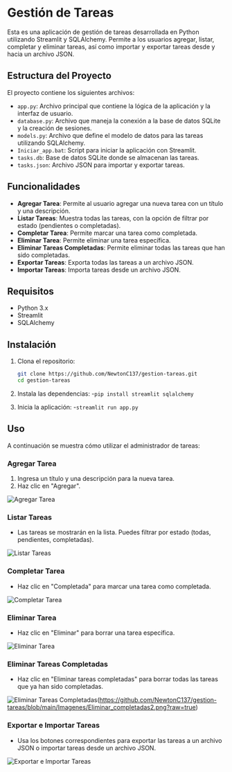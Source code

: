 # Gestión de Tareas

Esta es una aplicación de gestión de tareas desarrollada en Python utilizando Streamlit y SQLAlchemy. Permite a los usuarios agregar, listar, completar y eliminar tareas, así como importar y exportar tareas desde y hacia un archivo JSON.

## Estructura del Proyecto

El proyecto contiene los siguientes archivos:

- `app.py`: Archivo principal que contiene la lógica de la aplicación y la interfaz de usuario.
- `database.py`: Archivo que maneja la conexión a la base de datos SQLite y la creación de sesiones.
- `models.py`: Archivo que define el modelo de datos para las tareas utilizando SQLAlchemy.
- `Iniciar_app.bat`: Script para iniciar la aplicación con Streamlit.
- `tasks.db`: Base de datos SQLite donde se almacenan las tareas.
- `tasks.json`: Archivo JSON para importar y exportar tareas.

## Funcionalidades

- **Agregar Tarea**: Permite al usuario agregar una nueva tarea con un título y una descripción.
- **Listar Tareas**: Muestra todas las tareas, con la opción de filtrar por estado (pendientes o completadas).
- **Completar Tarea**: Permite marcar una tarea como completada.
- **Eliminar Tarea**: Permite eliminar una tarea específica.
- **Eliminar Tareas Completadas**: Permite eliminar todas las tareas que han sido completadas.
- **Exportar Tareas**: Exporta todas las tareas a un archivo JSON.
- **Importar Tareas**: Importa tareas desde un archivo JSON.

## Requisitos

- Python 3.x
- Streamlit
- SQLAlchemy

## Instalación

1. Clona el repositorio:
   ```bash
   git clone https://github.com/NewtonC137/gestion-tareas.git
   cd gestion-tareas
   
2. Instala las dependencias:
-`pip install streamlit sqlalchemy`

3. Inicia la aplicación:
-`streamlit run app.py`


## Uso

A continuación se muestra cómo utilizar el administrador de tareas:

### Agregar Tarea

1. Ingresa un título y una descripción para la nueva tarea.
2. Haz clic en "Agregar".

![Agregar Tarea]((Imagenes/Agregar.png))

### Listar Tareas

- Las tareas se mostrarán en la lista. Puedes filtrar por estado (todas, pendientes, completadas).

![Listar Tareas]([Imagenes/listar_tareas.png](https://github.com/NewtonC137/gestion-tareas/blob/main/Imagenes/Agregar.png?raw=true)](https://github.com/NewtonC137/gestion-tareas/blob/main/Imagenes/Listar.png?raw=true))

### Completar Tarea

- Haz clic en "Completada" para marcar una tarea como completada.

![Completar Tarea]([ruta/a/tu/imagen/completar_tarea.png](https://github.com/NewtonC137/gestion-tareas/blob/main/Imagenes/Completar.png?raw=true))

### Eliminar Tarea

- Haz clic en "Eliminar" para borrar una tarea específica.

![Eliminar Tarea]([ruta/a/tu/imagen/eliminar_tarea.png](https://github.com/NewtonC137/gestion-tareas/blob/main/Imagenes/Eliminar.png?raw=true))

### Eliminar Tareas Completadas

- Haz clic en "Eliminar tareas completadas" para borrar todas las tareas que ya han sido completadas.

![Eliminar Tareas Completadas]([ruta/a/tu/imagen/eliminar_tareas_completadas.png](https://github.com/NewtonC137/gestion-tareas/blob/main/Imagenes/Eliminar_completadas1.png?raw=true))(https://github.com/NewtonC137/gestion-tareas/blob/main/Imagenes/Eliminar_completadas2.png?raw=true)

### Exportar e Importar Tareas

- Usa los botones correspondientes para exportar las tareas a un archivo JSON o importar tareas desde un archivo JSON.

![Exportar e Importar Tareas]([ruta/a/tu/imagen/exportar_importar_tareas.png](https://github.com/NewtonC137/gestion-tareas/blob/main/Imagenes/Importar1.png?raw=true)https://github.com/NewtonC137/gestion-tareas/blob/main/Imagenes/Importar2.png?raw=true)
